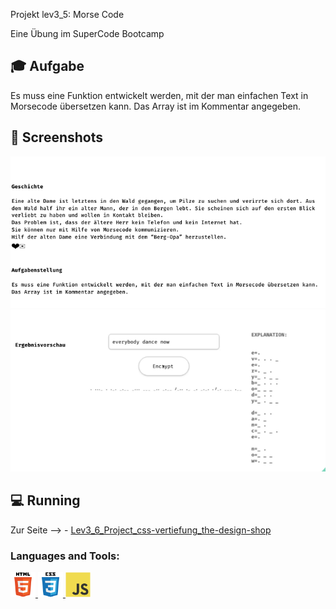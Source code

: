 Projekt lev3_5: Morse Code

Eine Übung im SuperCode Bootcamp

## 🎓 Aufgabe

Es muss eine Funktion entwickelt werden, mit der man einfachen Text in Morsecode übersetzen kann. Das Array ist im Kommentar angegeben.

## 📸 Screenshots

![App Screenshot](assets/img/screen.png)
![App Screenshot](assets/img/screen1.png)

## 💻 Running

Zur Seite —> - [Lev3_6_Project_css-vertiefung_the-design-shop](https://mukkez.github.io/Bootcamp/tasks/Day_39/Lev3_6_Project_css-vertiefung_the-design-shop/)

<p align="left">
</p>

<h3 align="left">Languages and Tools:</h3>
<p align="left"> <a href="https://www.w3schools.com/html/" target="_blank" rel="noreferrer"> <img src="https://raw.githubusercontent.com/devicons/devicon/master/icons/html5/html5-original-wordmark.svg" alt="html5" width="40" height="40"/> </a>
<a href="https://www.w3schools.com/css/" target="_blank" rel="noreferrer"> <img src="https://raw.githubusercontent.com/devicons/devicon/master/icons/css3/css3-original-wordmark.svg" alt="css3" width="40" height="40"/> </a> 
<a href="https://www.w3schools.com/css/" target="_blank" rel="noreferrer"> <img src="https://raw.githubusercontent.com/devicons/devicon/master/icons/javascript/javascript-original.svg" alt="css3" width="40" height="40"/> </a> </p>
